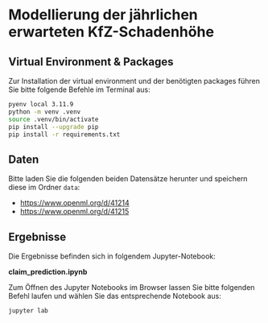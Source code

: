 # Modellierung der jährlichen erwarteten KfZ-Schadenhöhe 

## Virtual Environment & Packages
Zur Installation der virtual environment und der benötigten packages führen Sie bitte folgende Befehle im Terminal aus:

```BASH
pyenv local 3.11.9
python -m venv .venv
source .venv/bin/activate
pip install --upgrade pip
pip install -r requirements.txt
```

## Daten

Bitte laden Sie die folgenden beiden Datensätze herunter und speichern diese im Ordner `data`: 
* https://www.openml.org/d/41214
* https://www.openml.org/d/41215

## Ergebnisse
Die Ergebnisse befinden sich in folgendem Jupyter-Notebook:

**claim_prediction.ipynb** 

Zum Öffnen des Jupyter Notebooks im Browser lassen Sie bitte folgenden Befehl laufen und wählen Sie das entsprechende Notebook aus:

```BASH
jupyter lab
```
